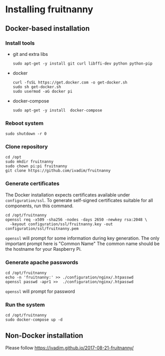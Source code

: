 # Installing fruitnanny

## Docker-based installation

### Install tools
* git and extra libs
  ```
  sudo apt-get -y install git curl libffi-dev python python-pip
  ```
* docker
  ```
  curl -fsSL https://get.docker.com -o get-docker.sh
  sudo sh get-docker.sh
  sudo usermod -aG docker pi
  ```
* docker-compose
  ```
  sudo apt-get -y install  docker-compose
  ```
  
### Reboot system
  ```
  sudo shutdown -r 0
  ```
### Clone repository

```
cd /opt
sudo mkdir fruitnanny
sudo chown pi:pi fruitnanny
git clone https://github.com/ivadim/fruitnanny
```

### Generate certificates

The Docker installation expects certificates available under
`configuration/ssl`. To generate self-signed certificates suitable
for all components, run this command.

```
cd /opt/fruitnanny
openssl req -x509 -sha256 -nodes -days 2650 -newkey rsa:2048 \
  -keyout configuration/ssl/fruitnanny.key -out configuration/ssl/fruitnanny.pem
```

`openssl` will prompt for some information during key generation. The only
important prompt here is "Common Name" The common name should be the hostname
for your Raspberry Pi.

### Generate apache passwords
```
cd /opt/fruitnanny
echo -n 'fruitnanny:' >> ./configuration/nginx/.htpasswd
openssl passwd -apr1 >>  ./configuration/nginx/.htpasswd
```

`openssl` will prompt for password

### Run the system
```
cd /opt/fruitnanny
sudo docker-compose up -d
```

## Non-Docker installation

Please follow https://ivadim.github.io/2017-08-21-fruitnanny/
